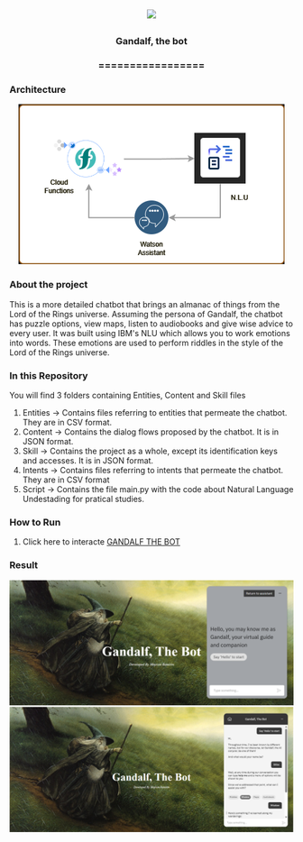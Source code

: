 <h1 align="center">
  <img src="https://img.shields.io/static/v1?label=Gandalf%20The%20Bot%20POR&message=MAYCON%20BATESTIN&color=7159c1&style=flat-square&logo=ghost"/>
</h1>

<h3 align="center">Gandalf, the bot</h3>
<h3 align="center">=================</h3>

<h3>Architecture</h3>

<p align="center">
  <img src="img/img.png">
</p>

<h3>About the project</h3>

<p>This is a more detailed chatbot that brings an almanac of things from the Lord of the Rings universe. Assuming the persona of Gandalf, the chatbot has puzzle options, view maps, listen to audiobooks and give wise advice to every user.
It was built using IBM's NLU which allows you to work emotions into words. These emotions are used to perform riddles in the style of the Lord of the Rings universe.</p>

<h3>In this Repository</h3>

<p>You will find 3 folders containing Entities, Content and Skill files </p>

1. Entities -> Contains files referring to entities that permeate the chatbot. They are in CSV format.
2. Content -> Contains the dialog flows proposed by the chatbot. It is in JSON format.
3. Skill -> Contains the project as a whole, except its identification keys and accesses. It is in JSON format.
4. Intents ->  Contains files referring to intents that permeate the chatbot. They are in CSV format
5. Script -> Contains the file main.py with the code about Natural Language Undestading for pratical studies.

<h3>How to Run</h3>

1. Click here to interacte [GANDALF THE BOT](https://batestin1.github.io/gandalf/)



<h3>Result</h3>
<p align="center">
  <img src="out/1.png">
  <img src="out/2.png">
</p>

